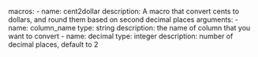 macros:
    - name: cent2dollar
      description: A macro that convert cents to dollars, and round them based on second decimal places
      arguments:
        - name: column_name
            type: string
            description: the name of column that you want to convert
        - name: decimal
            type: integer
            description: number of decimal places, default to 2